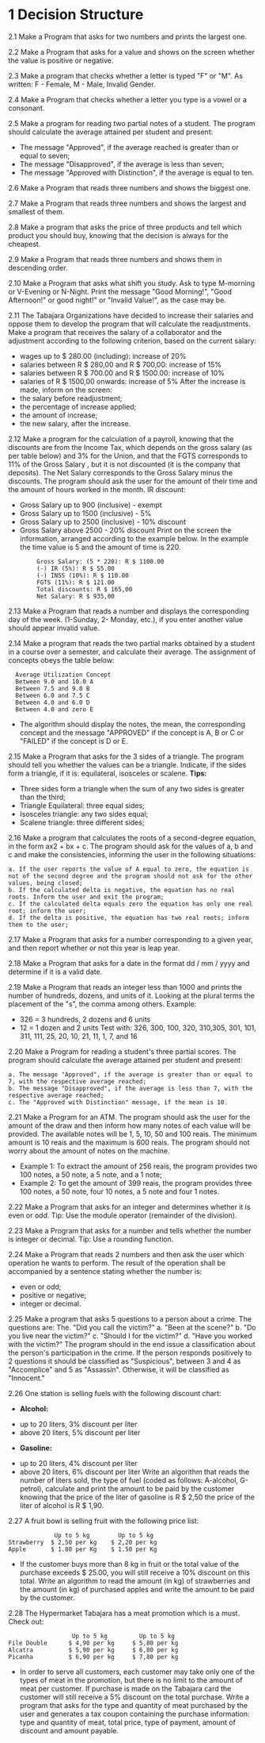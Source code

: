 # 1 Decision Structure

2.1 Make a Program that asks for two numbers and prints the largest one.

2.2 Make a Program that asks for a value and shows on the screen whether the value is positive or negative.

2.3 Make a program that checks whether a letter is typed "F" or "M". As written: F - Female, M - Male, Invalid Gender.

2.4 Make a Program that checks whether a letter you type is a vowel or a consonant.

2.5 Make a program for reading two partial notes of a student. The program should calculate the average attained per student and present:

* The message "Approved", if the average reached is greater than or equal to seven;
* The message "Disapproved", if the average is less than seven;
* The message "Approved with Distinction", if the average is equal to ten.

2.6 Make a Program that reads three numbers and shows the biggest one.

2.7 Make a Program that reads three numbers and shows the largest and smallest of them.

2.8 Make a program that asks the price of three products and tell which product you should buy, knowing that the decision is always for the cheapest.

2.9 Make a Program that reads three numbers and shows them in descending order.

2.10 Make a Program that asks what shift you study. Ask to type M-morning or V-Evening or N-Night. Print the message "Good Morning!", "Good Afternoon!" or good night!" or "Invalid Value!", as the case may be.

2.11 The Tabajara Organizations have decided to increase their salaries and oppose them to develop the program that will calculate the readjustments.
Make a program that receives the salary of a collaborator and the adjustment according to the following criterion, based on the current salary:

* wages up to $ 280.00 (including): increase of 20%
* salaries between R $ 280,00 and R $ 700,00: increase of 15%
* salaries between R $ 700.00 and R $ 1500.00: increase of 10%
* salaries of R $ 1500,00 onwards: increase of 5% After the increase is made, inform on the screen:
* the salary before readjustment;
* the percentage of increase applied;
* the amount of increase;
* the new salary, after the increase.


2.12 Make a program for the calculation of a payroll, knowing that the discounts are from the Income Tax, which depends on the gross salary (as per table below) and 3% for the Union, and that the FGTS corresponds to 11% of the Gross Salary , but it is not discounted (it is the company that deposits). The Net Salary corresponds to the Gross Salary minus the discounts. The program should ask the user for the amount of their time and the amount of hours worked in the month.
IR discount:
* Gross Salary up to 900 (inclusive) - exempt
* Gross Salary up to 1500 (inclusive) - 5%
* Gross Salary up to 2500 (inclusive) - 10% discount
* Gross Salary above 2500 - 20% discount Print on the screen the information, arranged according to the example below. In the example the time value is 5 and the amount of time is 220.

```
        Gross Salary: (5 * 220): R $ 1100.00
        (-) IR (5%): R $ 55.00
        (-) INSS (10%): R $ 110.00
        FGTS (11%): R $ 121.00
        Total discounts: R $ 165,00
        Net Salary: R $ 935,00
```

2.13 Make a Program that reads a number and displays the corresponding day of the week. (1-Sunday, 2- Monday, etc.), if you enter another value should appear invalid value.

2.14 Make a program that reads the two partial marks obtained by a student in a course over a semester, and calculate their average. The assignment of concepts obeys the table below:

```
  Average Utilization Concept
  Between 9.0 and 10.0 A
  Between 7.5 and 9.0 B
  Between 6.0 and 7.5 C
  Between 4.0 and 6.0 D
  Between 4.0 and zero E
```

* The algorithm should display the notes, the mean, the corresponding concept and the message "APPROVED" if the concept is A, B or C or "FAILED" if the concept is D or E.


2.15 Make a Program that asks for the 3 sides of a triangle. The program should tell you whether the values ​​can be a triangle. Indicate, if the sides form a triangle, if it is: equilateral, isosceles or scalene.
**Tips:**
* Three sides form a triangle when the sum of any two sides is greater than the third;
* Triangle Equilateral: three equal sides;
* Isosceles triangle: any two sides equal;
* Scalene triangle: three different sides;


2.16 Make a program that calculates the roots of a second-degree equation, in the form ax2 + bx + c. The program should ask for the values ​​of a, b and c and make the consistencies, informing the user in the following situations:
```
a. If the user reports the value of A equal to zero, the equation is not of the second degree and the program should not ask for the other values, being closed;
b. If the calculated delta is negative, the equation has no real roots. Inform the user and exit the program;
c. If the calculated delta equals zero the equation has only one real root; inform the user;
d. If the delta is positive, the equation has two real roots; inform them to the user;
```

2.17 Make a Program that asks for a number corresponding to a given year, and then report whether or not this year is leap year.

2.18 Make a Program that asks for a date in the format dd / mm / yyyy and determine if it is a valid date.

2.19 Make a Program that reads an integer less than 1000 and prints the number of hundreds, dozens, and units of it.
Looking at the plural terms the placement of the "s", the comma among others. Example:
* 326 = 3 hundreds, 2 dozens and 6 units
* 12 = 1 dozen and 2 units
Test with: 326, 300, 100, 320, 310,305, 301, 101, 311, 111, 25, 20, 10, 21, 11, 1, 7, and 16

2.20 Make a Program for reading a student's three partial scores. The program should calculate the average attained per student and present:
```
a. The message "Approved", if the average is greater than or equal to 7, with the respective average reached;
b. The message "Disapproved", if the average is less than 7, with the respective average reached;
c. The "Approved with Distinction" message, if the mean is 10.
```

2.21 Make a Program for an ATM. The program should ask the user for the amount of the draw and then inform how many notes of each value will be provided. The available notes will be 1, 5, 10, 50 and 100 reais. The minimum amount is 10 reais and the maximum is 600 reais. The program should not worry about the amount of notes on the machine.
* Example 1: To extract the amount of 256 reais, the program provides two 100 notes, a 50 note, a 5 note, and a 1 note;
* Example 2: To get the amount of 399 reais, the program provides three 100 notes, a 50 note, four 10 notes, a 5 note and four 1 notes.

2.22 Make a Program that asks for an integer and determines whether it is even or odd. Tip: Use the module operator (remainder of the division).

2.23 Make a Program that asks for a number and tells whether the number is integer or decimal. Tip: Use a rounding function.

2.24 Make a Program that reads 2 numbers and then ask the user which operation he wants to perform. The result of the operation shall be accompanied by a sentence stating whether the number is:
* even or odd;
* positive or negative;
* integer or decimal.

2.25 Make a program that asks 5 questions to a person about a crime. The questions are:
The. "Did you call the victim?"
a. "Been at the scene?"
b. "Do you live near the victim?"
c. "Should I for the victim?"
d. "Have you worked with the victim?" The program should in the end issue a classification about the person's participation in the crime. If the person responds positively to 2 questions it should be classified as "Suspicious", between 3 and 4 as "Accomplice" and 5 as "Assassin". Otherwise, it will be classified as "Innocent."

2.26 One station is selling fuels with the following discount chart:
* **Alcohol:**
- up to 20 liters, 3% discount per liter
- above 20 liters, 5% discount per liter
* **Gasoline:**
- up to 20 liters, 4% discount per liter
- above 20 liters, 6% discount per liter Write an algorithm that reads the number of liters sold, the type of fuel (coded as follows: A-alcohol, G-petrol), calculate and print the amount to be paid by the customer knowing that the price of the liter of gasoline is R $ 2,50 the price of the liter of alcohol is R $ 1,90.

2.27 A fruit bowl is selling fruit with the following price list:
```
             Up to 5 kg        Up to 5 kg
Strawberry  $ 2,50 per kg    $ 2,20 per kg
Apple       $ 1.80 per Kg    $ 1.50 per Kg
```

* If the customer buys more than 8 kg in fruit or the total value of the purchase exceeds $ 25.00, you will still receive a 10% discount on this total. Write an algorithm to read the amount (in kg) of strawberries and the amount (in kg) of purchased apples and write the amount to be paid by the customer.


2.28 The Hypermarket Tabajara has a meat promotion which is a must. Check out:
```
                  Up to 5 kg         Up to 5 kg
File Double      $ 4,90 per kg     $ 5,80 per kg
Alcatra          $ 5,90 per kg     $ 6,80 per kg
Picanha          $ 6,90 per kg     $ 7,80 per kg
```
* In order to serve all customers, each customer may take only one of the types of meat in the promotion, but there is no limit to the amount of meat per customer. If purchase is made on the Tabajara card the customer will still receive a 5% discount on the total purchase. Write a program that asks for the type and quantity of meat purchased by the user and generates a tax coupon containing the purchase information: type and quantity of meat, total price, type of payment, amount of discount and amount payable.